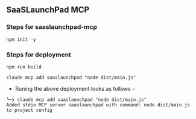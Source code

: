 ## SaaSLaunchPad MCP

### Steps for saaslaunchpad-mcp

```
npm init -y
```


### Steps for deployment

```
npm run build

claude mcp add saaslaunchpad "node dist/main.js"

```

* Runing the above deployment looks as follows - 

```
╰─❯ claude mcp add saaslaunchpad "node dist/main.js"
Added stdio MCP server saaslaunchpad with command: node dist/main.js  to project config
```